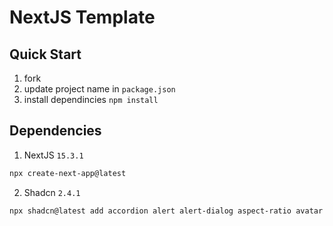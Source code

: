 # NextJS Template

## Quick Start

1. fork
2. update project name in `package.json`
3. install dependincies `npm install`

## Dependencies

1. NextJS `15.3.1`

```bash
npx create-next-app@latest
```

2. Shadcn `2.4.1`

```bash
npx shadcn@latest add accordion alert alert-dialog aspect-ratio avatar badge breadcrumb button calendar card carousel chart checkbox collapsible command context-menu dialog drawer dropdown-menu form hover-card input input-otp label menubar navigation-menu pagination popover progress radio-group resizable scroll-area select separator sheet sidebar skeleton slider sonner switch table tabs textarea toggle toggle-group tooltip
```
